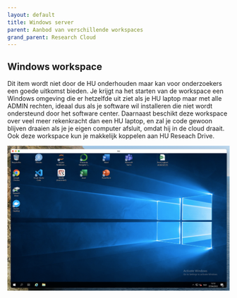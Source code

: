 ```yaml
---
layout: default
title: Windows server
parent: Aanbod van verschillende workspaces
grand_parent: Research Cloud
---
```


## Windows workspace

Dit item wordt niet door de HU onderhouden maar kan voor onderzoekers een goede uitkomst bieden. Je krijgt na het starten van de workspace een Windows omgeving die er hetzelfde uit ziet als je HU laptop maar met alle ADMIN rechten, ideaal dus als je software wil installeren die niet wordt ondersteund door het software center. Daarnaast beschikt deze workspace over veel meer rekenkracht dan een HU laptop, en zal je code gewoon blijven draaien als je je eigen computer afsluit, omdat hij in de cloud draait. Ook deze workspace kun je makkelijk koppelen aan HU Reseach Drive.

![](/assets/windows.png)